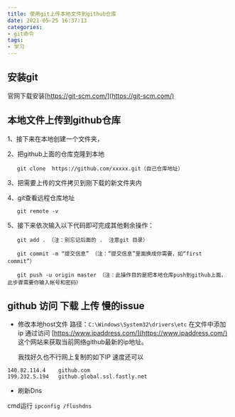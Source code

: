 ```yaml
---
title: 使用git上传本地文件到github仓库
date: 2021-05-25 16:37:13
categories:
- git命令
tags:
- 学习
---
```


## 安装git 

官网下载安装[https://git-scm.com/](https://git-scm.com/)

## 本地文件上传到github仓库
1、接下来在本地创建一个文件夹，

2、把github上面的仓库克隆到本地
```
   git clone  https://github.com/xxxxx.git（自己仓库地址）
```
3、把需要上传的文件拷贝到刚下载的新文件夹内

4、git查看远程仓库地址

```
   git remote -v 
```

5、接下来依次输入以下代码即可完成其他剩余操作：
```
   git add . （注：别忘记后面的 .  注意git 目录）

   git commit -m “提交信息” （注：“提交信息”里面换成你需要，如“first commit”）

   git push -u origin master （注：此操作目的是把本地仓库push到github上面，此步骤需要你输入帐号和密码）
```
## github 访问 下载 上传 慢的issue

- 修改本地host文件
   路径：`C:\Windows\System32\drivers\etc` 在文件中添加ip
   通过访问 [https://www.ipaddress.com/](https://www.ipaddress.com/)
   这个网站来获取当前网络github最新的ip地址。

   我找好久也不行网上复制的如下IP 速度还可以

```
140.82.114.4	github.com
199.232.5.194	github.global.ssl.fastly.net
```

- 刷新Dns

cmd运行 `ipconfig /flushdns`

